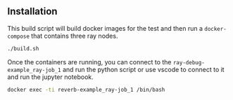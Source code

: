 ## Installation

This build script will build docker images for the test and then run a `docker-compose` that contains three ray nodes.

```bash
./build.sh
```

Once the containers are running, you can connect to the `ray-debug-example_ray-job_1` and run the python script or use vscode to connect to it and run the jupyter notebook.

```bash
docker exec -ti reverb-example_ray-job_1 /bin/bash
```
